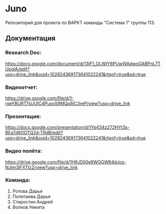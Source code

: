 # Juno
Репозиторий для проекта по ВАРКТ команды "Система 1" группы 113.

## Документация

### Research Doc:
https://docs.google.com/document/d/13lF1_OLWIY8PUwWAdwoGABPnL7TUpglA/edit?usp=drive_link&ouid=102824369173641022241&rtpof=true&sd=true
### Видеоотчет:
https://drive.google.com/file/d/1-rqeYBURT7sUUIC4PusoS9MQp8iC3reP/view?usp=drive_link
### Презентация:
https://docs.google.com/presentation/d/1Yq434z272HYt3s-BEaTd9ODTQ2d-TRdB/edit?usp=drive_link&ouid=102824369173641022241&rtpof=true&sd=true
### Видео полёта:
https://drive.google.com/file/d/1H9JDli0e9WGGW64dJoz-NJlm3lFXTIz2/view?usp=drive_link

### Команда:
1. Ротова Дарья
2. Полетаева Дарья
3. Старостин Андрей
4. Волков Никита
